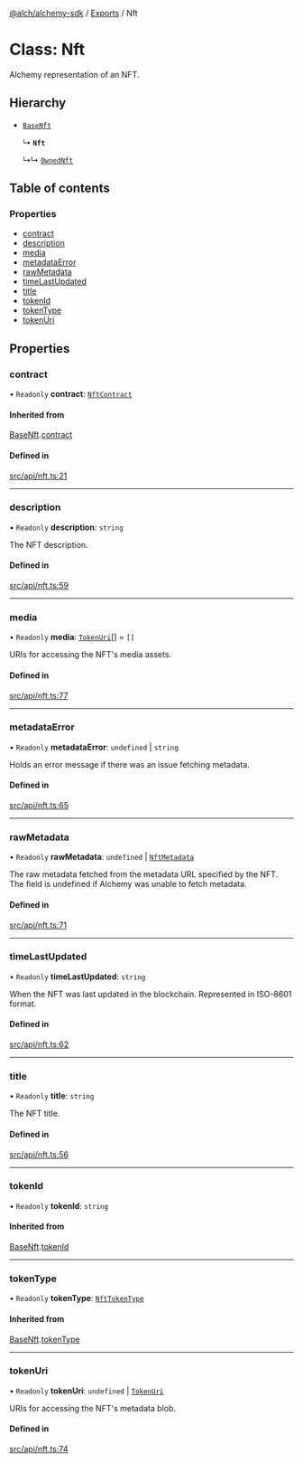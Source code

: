 [@alch/alchemy-sdk](../README.md) / [Exports](../modules.md) / Nft

# Class: Nft

Alchemy representation of an NFT.

## Hierarchy

- [`BaseNft`](BaseNft.md)

  ↳ **`Nft`**

  ↳↳ [`OwnedNft`](../interfaces/OwnedNft.md)

## Table of contents

### Properties

- [contract](Nft.md#contract)
- [description](Nft.md#description)
- [media](Nft.md#media)
- [metadataError](Nft.md#metadataerror)
- [rawMetadata](Nft.md#rawmetadata)
- [timeLastUpdated](Nft.md#timelastupdated)
- [title](Nft.md#title)
- [tokenId](Nft.md#tokenid)
- [tokenType](Nft.md#tokentype)
- [tokenUri](Nft.md#tokenuri)

## Properties

### contract

• `Readonly` **contract**: [`NftContract`](../interfaces/NftContract.md)

#### Inherited from

[BaseNft](BaseNft.md).[contract](BaseNft.md#contract)

#### Defined in

[src/api/nft.ts:21](https://github.com/alchemyplatform/alchemy-sdk-js/blob/0fdf0d4/src/api/nft.ts#L21)

___

### description

• `Readonly` **description**: `string`

The NFT description.

#### Defined in

[src/api/nft.ts:59](https://github.com/alchemyplatform/alchemy-sdk-js/blob/0fdf0d4/src/api/nft.ts#L59)

___

### media

• `Readonly` **media**: [`TokenUri`](../interfaces/TokenUri.md)[] = `[]`

URIs for accessing the NFT's media assets.

#### Defined in

[src/api/nft.ts:77](https://github.com/alchemyplatform/alchemy-sdk-js/blob/0fdf0d4/src/api/nft.ts#L77)

___

### metadataError

• `Readonly` **metadataError**: `undefined` \| `string`

Holds an error message if there was an issue fetching metadata.

#### Defined in

[src/api/nft.ts:65](https://github.com/alchemyplatform/alchemy-sdk-js/blob/0fdf0d4/src/api/nft.ts#L65)

___

### rawMetadata

• `Readonly` **rawMetadata**: `undefined` \| [`NftMetadata`](../interfaces/NftMetadata.md)

The raw metadata fetched from the metadata URL specified by the NFT. The
field is undefined if Alchemy was unable to fetch metadata.

#### Defined in

[src/api/nft.ts:71](https://github.com/alchemyplatform/alchemy-sdk-js/blob/0fdf0d4/src/api/nft.ts#L71)

___

### timeLastUpdated

• `Readonly` **timeLastUpdated**: `string`

When the NFT was last updated in the blockchain. Represented in ISO-8601 format.

#### Defined in

[src/api/nft.ts:62](https://github.com/alchemyplatform/alchemy-sdk-js/blob/0fdf0d4/src/api/nft.ts#L62)

___

### title

• `Readonly` **title**: `string`

The NFT title.

#### Defined in

[src/api/nft.ts:56](https://github.com/alchemyplatform/alchemy-sdk-js/blob/0fdf0d4/src/api/nft.ts#L56)

___

### tokenId

• `Readonly` **tokenId**: `string`

#### Inherited from

[BaseNft](BaseNft.md).[tokenId](BaseNft.md#tokenid)

___

### tokenType

• `Readonly` **tokenType**: [`NftTokenType`](../enums/NftTokenType.md)

#### Inherited from

[BaseNft](BaseNft.md).[tokenType](BaseNft.md#tokentype)

___

### tokenUri

• `Readonly` **tokenUri**: `undefined` \| [`TokenUri`](../interfaces/TokenUri.md)

URIs for accessing the NFT's metadata blob.

#### Defined in

[src/api/nft.ts:74](https://github.com/alchemyplatform/alchemy-sdk-js/blob/0fdf0d4/src/api/nft.ts#L74)
